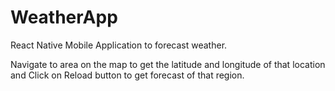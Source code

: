 # WeatherApp
React Native Mobile Application to forecast weather.

Navigate to area on the map to get the latitude and longitude of that location and 
Click on Reload button to get forecast of that region.

